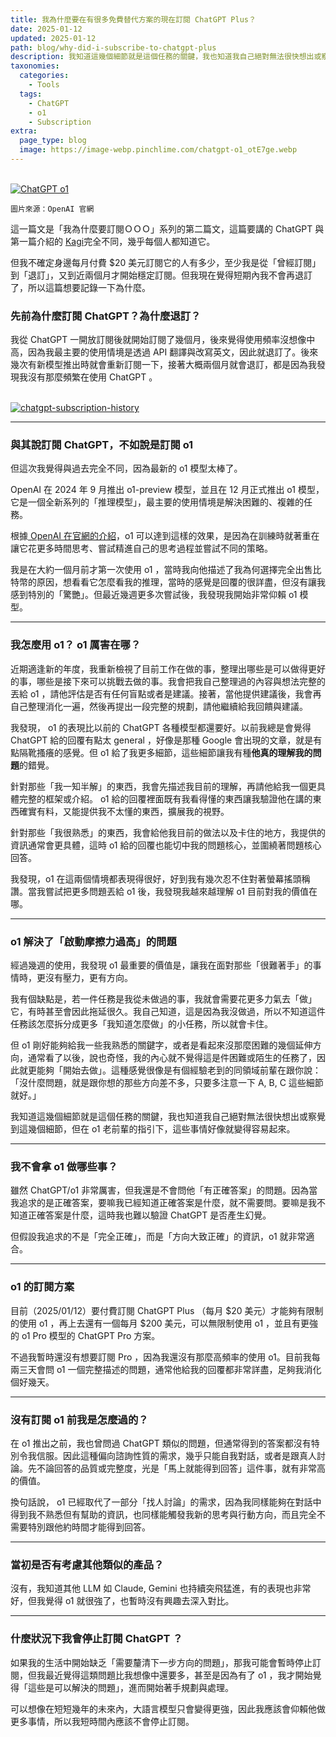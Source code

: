 ```yaml
---
title: 我為什麼要在有很多免費替代方案的現在訂閱 ChatGPT Plus？
date: 2025-01-12
updated: 2025-01-12
path: blog/why-did-i-subscribe-to-chatgpt-plus
description: 我知道這幾個細節就是這個任務的關鍵，我也知道我自己絕對無法很快想出或察覺到這幾個細節，但在 o1 老前輩的指引下，這些事情好像就變得容易起來。
taxonomies:
  categories: 
    - Tools
  tags: 
    - ChatGPT
    - o1
    - Subscription
extra:
  page_type: blog
  image: https://image-webp.pinchlime.com/chatgpt-o1_otE7ge.webp
---
```


<br>
<a href="https://image-webp.pinchlime.com/chatgpt-o1_otE7ge.webp" data-fancybox data-caption="ChatGPT o1">
  <img src="https://image-webp.pinchlime.com/chatgpt-o1_otE7ge.webp" loading="lazy" alt="ChatGPT o1" align="center" />
</a>

`圖片來源：OpenAI 官網`


這一篇文是「我為什麼要訂閱ＯＯＯ」系列的第二篇文，這篇要講的 ChatGPT 與第一篇介紹的 [Kagi](@/blog/why-did-i-subscribe-to-kagi.md)完全不同，幾乎每個人都知道它。

但我不確定身邊每月付費 $20 美元訂閱它的人有多少，至少我是從「曾經訂閱」到「退訂」，又到近兩個月才開始穩定訂閱。但我現在覺得短期內我不會再退訂了，所以這篇想要記錄一下為什麼。


### 先前為什麼訂閱 ChatGPT？為什麼退訂？

我從 ChatGPT 一開放訂閱後就開始訂閱了幾個月，後來覺得使用頻率沒想像中高，因為我最主要的使用情境是透過 API 翻譯與改寫英文，因此就退訂了。後來幾次有新模型推出時就會重新訂閱一下，接著大概兩個月就會退訂，都是因為我發現我沒有那麼頻繁在使用 ChatGPT 。

<br>
<a href="https://image-webp.pinchlime.com/chatgpt-subscription-history_3oZDpm.png" data-fancybox data-caption="chatgpt-subscription-history">
  <img src="https://image-webp.pinchlime.com/chatgpt-subscription-history_3oZDpm.png" loading="lazy" alt="chatgpt-subscription-history" align="center" />
</a>

---

### 與其說訂閱 ChatGPT，不如說是訂閱 o1

但這次我覺得與過去完全不同，因為最新的 o1 模型太棒了。

OpenAI 在 2024 年 9 月推出 o1-preview 模型，並且在 12 月正式推出 o1 模型，它是一個全新系列的「推理模型」，最主要的使用情境是解決困難的、複雜的任務。

根據[ OpenAI 在官網的介紹](https://openai.com/index/learning-to-reason-with-llms/)，o1 可以達到這樣的效果，是因為在訓練時就著重在讓它花更多時間思考、嘗試精進自己的思考過程並嘗試不同的策略。

我是在大約一個月前才第一次使用 o1 ，當時我向他描述了我為何選擇完全出售比特幣的原因，想看看它怎麼看我的推理，當時的感覺是回覆的很詳盡，但沒有讓我感到特別的「驚艷」。但最近幾週更多次嘗試後，我發現我開始非常仰賴 o1 模型。

---

### 我怎麼用 o1？ o1 厲害在哪？

近期適逢新的年度，我重新檢視了目前工作在做的事，整理出哪些是可以做得更好的事，哪些是接下來可以挑戰去做的事。我會把我自己整理過的內容與想法完整的丟給 o1 ，請他評估是否有任何盲點或者是建議。接著，當他提供建議後，我會再自己整理消化一遍，然後再提出一段完整的規劃，請他繼續給我回饋與建議。

我發現， o1 的表現比以前的 ChatGPT 各種模型都還要好。以前我總是會覺得 ChatGPT 給的回覆有點太 general ，好像是那種 Google 會出現的文章，就是有點隔靴搔癢的感覺。但 o1 給了我更多細節，這些細節讓我有種**他真的理解我的問題**的錯覺。

針對那些「我一知半解」的東西，我會先描述我目前的理解，再請他給我一個更具體完整的框架或介紹。 o1 給的回覆裡面既有我看得懂的東西讓我驗證他在講的東西確實有料，又能提供我不太懂的東西，擴展我的視野。

針對那些「我很熟悉」的東西，我會給他我目前的做法以及卡住的地方，我提供的資訊通常會更具體，這時 o1 給的回覆也能切中我的問題核心，並圍繞著問題核心回答。

我發現，o1 在這兩個情境都表現得很好，好到我有幾次忍不住對著螢幕搖頭稱讚。當我嘗試把更多問題丟給 o1 後，我發現我越來越理解 o1 目前對我的價值在哪。

---

### o1 解決了「啟動摩擦力過高」的問題

經過幾週的使用，我發現 o1 最重要的價值是，讓我在面對那些「很難著手」的事情時，更沒有壓力，更有方向。

我有個缺點是，若一件任務是我從未做過的事，我就會需要花更多力氣去「做」它，有時甚至會因此拖延很久。我自己知道，這是因為我沒做過，所以不知道這件任務該怎麼拆分成更多「我知道怎麼做」的小任務，所以就會卡住。

但 o1 剛好能夠給我一些我熟悉的關鍵字，或者是看起來沒那麼困難的幾個延伸方向，通常看了以後，說也奇怪，我的內心就不覺得這是件困難或陌生的任務了，因此就更能夠「開始去做」。這種感覺很像是有個經驗老到的同領域前輩在跟你說：「沒什麼問題，就是跟你想的那些方向差不多，只要多注意一下 A, B, C 這些細節就好。」

我知道這幾個細節就是這個任務的關鍵，我也知道我自己絕對無法很快想出或察覺到這幾個細節，但在 o1 老前輩的指引下，這些事情好像就變得容易起來。


---

### 我不會拿 o1 做哪些事？

雖然 ChatGPT/o1 非常厲害，但我還是不會問他「有正確答案」的問題。因為當我追求的是正確答案，要嘛我已經知道正確答案是什麼，就不需要問。要嘛是我不知道正確答案是什麼，這時我也難以驗證 ChatGPT 是否產生幻覺。

但假設我追求的不是「完全正確」，而是「方向大致正確」的資訊，o1 就非常適合。


---

### o1 的訂閱方案

目前（2025/01/12）要付費訂閱 ChatGPT Plus （每月 $20 美元）才能夠有限制的使用 o1 ，再上去還有一個每月 $200 美元，可以無限制使用 o1 ，並且有更強的 o1 Pro 模型的 ChatGPT Pro 方案。

不過我暫時還沒有想要訂閱 Pro ，因為我還沒有那麼高頻率的使用 o1。目前我每兩三天會問 o1 一個完整描述的問題，通常他給我的回覆都非常詳盡，足夠我消化個好幾天。



---

### 沒有訂閱 o1 前我是怎麼過的？

在 o1 推出之前，我也曾問過 ChatGPT 類似的問題，但通常得到的答案都沒有特別令我信服。因此這種偏向諮詢性質的需求，幾乎只能自我對話，或者是跟真人討論。先不論回答的品質或完整度，光是「馬上就能得到回答」這件事，就有非常高的價值。

換句話說， o1 已經取代了一部分「找人討論」的需求，因為我同樣能夠在對話中得到我不熟悉但有幫助的資訊，也同樣能觸發我新的思考與行動方向，而且完全不需要特別跟他約時間才能得到回答。


---

### 當初是否有考慮其他類似的產品？

沒有，我知道其他 LLM 如 Claude, Gemini 也持續突飛猛進，有的表現也非常好，但我覺得 o1 就很強了，也暫時沒有興趣去深入對比。

---

### 什麼狀況下我會停止訂閱 ChatGPT ？

如果我的生活中開始缺乏「需要釐清下一步方向的問題」，那我可能會暫時停止訂閱，但我最近覺得這類問題比我想像中還要多，甚至是因為有了 o1 ，我才開始覺得「這些是可以解決的問題」，進而開始著手規劃與處理。

可以想像在短短幾年的未來內，大語言模型只會變得更強，因此我應該會仰賴他做更多事情，所以我短時間內應該不會停止訂閱。